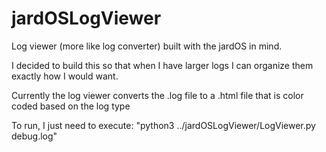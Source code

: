 # jardOSLogViewer

Log viewer (more like log converter) built with the jardOS in mind.

I decided to build this so that when I have larger logs I can organize them exactly how I would want.

Currently the log viewer converts the .log file to a .html file that is color coded based on the log type

To run, I just need to execute: "python3 ../jardOSLogViewer/LogViewer.py debug.log"